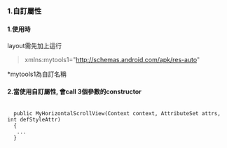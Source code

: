 ### 1.自訂屬性

#### 1.使用時
layout需先加上這行
>xmlns:mytools1="http://schemas.android.com/apk/res-auto"

  *mytools1為自訂名稱
  
  #### 2.當使用自訂屬性, 會call 3個參數的constructor  
  
  <pre>
  <code>
  public MyHorizontalScrollView(Context context, AttributeSet attrs, int defStyleAttr)
  {
   ...
  }
  <code>
  <pre>
